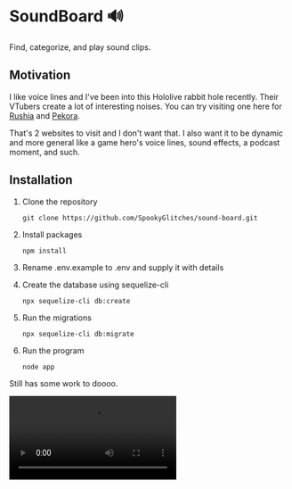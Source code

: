 # SoundBoard 🔊

Find, categorize, and play sound clips.

## Motivation

I like voice lines and I've been into this Hololive rabbit hole recently. Their VTubers create a lot of interesting noises. You can try visiting one here for [Rushia](https://rushia.moe/#/) and [Pekora](https://peko.top/).

That's 2 websites to visit and I don't want that. I also want it to be dynamic and more general like a game hero's voice lines, sound effects, a podcast moment, and such.

## Installation

1. Clone the repository

      ```
      git clone https://github.com/SpookyGlitches/sound-board.git
      ```

2. Install packages
      ```
      npm install
      ```
3. Rename .env.example to .env and supply it with details
4. Create the database using sequelize-cli
      ```
      npx sequelize-cli db:create
      ```
5. Run the migrations
      ```
      npx sequelize-cli db:migrate
      ```
6. Run the program
      ```
      node app
      ```

Still has some work to doooo.

![](https://github.com/SpookyGlitches/sound-board/blob/main/public/vid/demo.mkv)
